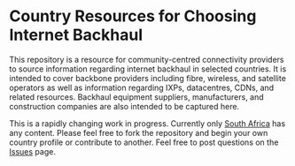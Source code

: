 # Country Resources for Choosing Internet Backhaul #

This repository is a resource for community-centred connectivity providers to source information regarding internet backhaul in selected countries.  It is intended to cover backbone providers including fibre, wireless, and satellite operators as well as information regarding IXPs, datacentres, CDNs, and related resources.  Backhaul equipment suppliers, manufacturers, and construction companies are also intended to be captured here.

This is a rapidly changing work in progress.  Currently only [South Africa](South-Africa) has any content.  Please feel free to fork the repository and begin your own country profile or contribute to another.  Feel free to post questions on the [Issues](https://github.com/stevesong/backhaul-country-profiles/issues) page.